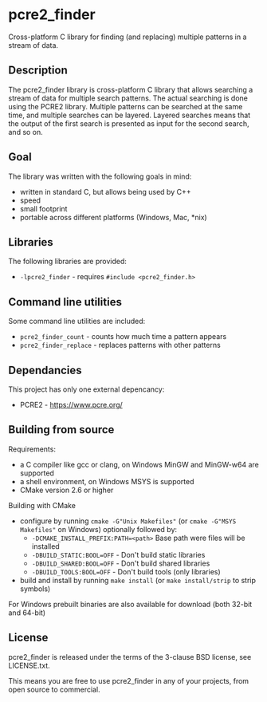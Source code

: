 pcre2_finder
============
Cross-platform C library for finding (and replacing) multiple patterns in a stream of data.

Description
-----------
The pcre2_finder library is cross-platform C library that allows searching a stream of data for multiple search patterns.
The actual searching is done using the PCRE2 library.
Multiple patterns can be searched at the same time, and multiple searches can be layered.
Layered searches means that the output of the first search is presented as input for the second search, and so on.

Goal
----
The library was written with the following goals in mind:
- written in standard C, but allows being used by C++
- speed
- small footprint
- portable across different platforms (Windows, Mac, *nix)

Libraries
---------
The following libraries are provided:
- `-lpcre2_finder` - requires `#include <pcre2_finder.h>`

Command line utilities
----------------------
Some command line utilities are included:
- `pcre2_finder_count` - counts how much time a pattern appears
- `pcre2_finder_replace` - replaces patterns with other patterns

Dependancies
------------
This project has only one external depencancy:
- PCRE2 - https://www.pcre.org/

Building from source
--------------------
Requirements:
- a C compiler like gcc or clang, on Windows MinGW and MinGW-w64 are supported
- a shell environment, on Windows MSYS is supported
- CMake version 2.6 or higher

Building with CMake
- configure by running `cmake -G"Unix Makefiles"` (or `cmake -G"MSYS Makefiles"` on Windows) optionally followed by:
  + `-DCMAKE_INSTALL_PREFIX:PATH=<path>` Base path were files will be installed
  + `-DBUILD_STATIC:BOOL=OFF` - Don't build static libraries
  + `-DBUILD_SHARED:BOOL=OFF` - Don't build shared libraries
  + `-DBUILD_TOOLS:BOOL=OFF` - Don't build tools (only libraries)
- build and install by running `make install` (or `make install/strip` to strip symbols)

For Windows prebuilt binaries are also available for download (both 32-bit and 64-bit)

License
-------
pcre2_finder is released under the terms of the 3-clause BSD license, see LICENSE.txt.

This means you are free to use pcre2_finder in any of your projects, from open source to commercial.
